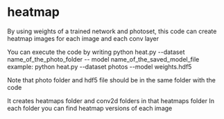 # heatmap

By using weights of a trained network and photoset, 
this code can create heatmap images for each image and each conv layer

You can execute the code by writing 
python heat.py --dataset name_of_the_photo_folder -- model name_of_the_saved_model_file
example: python heat.py --dataset photos --model weights.hdf5

Note that photo folder and hdf5 file should be in the same folder with the code

It creates heatmaps folder and conv2d folders in that heatmaps folder
In each folder you can find heatmap versions of each image